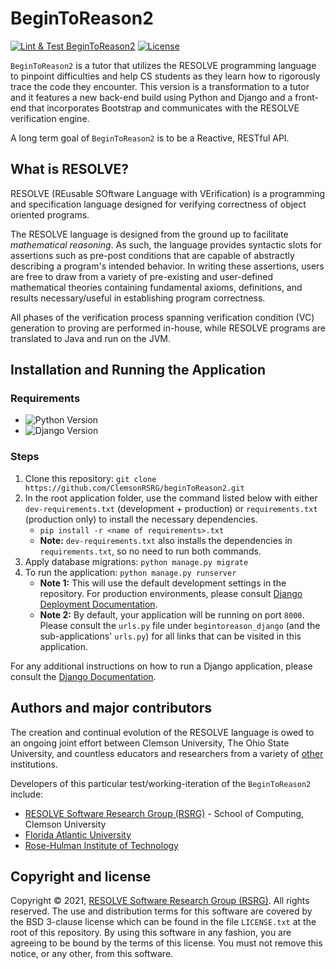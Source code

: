 # BeginToReason2
[![Lint & Test BeginToReason2](https://github.com/ClemsonRSRG/beginToReason2/actions/workflows/python-django-app.yml/badge.svg?branch=master)](https://github.com/ClemsonRSRG/beginToReason2/actions/workflows/python-django-app.yml)
[![License](https://img.shields.io/badge/license-BSD-blue.svg)](https://raw.githubusercontent.com/ClemsonRSRG/beginToReason2/master/LICENSE.txt)

`BeginToReason2` is a tutor that utilizes the RESOLVE programming language to pinpoint difficulties and help CS students as they learn how to rigorously trace the code they encounter. This version is a transformation to a tutor and it features a new back-end build using Python and Django and a front-end that incorporates Bootstrap and communicates with the RESOLVE verification engine.

A long term goal of `BeginToReason2` is to be a Reactive, RESTful API.

## What is RESOLVE?

RESOLVE (REusable SOftware Language with VErification) is a programming and specification language designed for verifying correctness of object oriented programs.

The RESOLVE language is designed from the ground up to facilitate *mathematical reasoning*. As such, the language provides syntactic slots for assertions such as pre-post conditions that are capable of abstractly describing a program's intended behavior. In writing these assertions, users are free to draw from a variety of pre-existing and user-defined mathematical theories containing fundamental axioms, definitions, and results necessary/useful in establishing program correctness.

All phases of the verification process spanning verification condition (VC) generation to proving are performed in-house, while RESOLVE programs are translated to Java and run on the JVM.

## Installation and Running the Application

### Requirements
- ![Python Version](https://img.shields.io/pypi/pyversions/websockets)
- ![Django Version](https://img.shields.io/badge/django%20version-3%2B-blue)

### Steps
1. Clone this repository: `git clone https://github.com/ClemsonRSRG/beginToReason2.git`
2. In the root application folder, use the command listed below with either `dev-requirements.txt` (development + production) or `requirements.txt` (production only) to install the necessary dependencies. 
   - `pip install -r <name of requirements>.txt`
   - **Note:** `dev-requirements.txt` also installs the dependencies in `requirements.txt`, so no need to run both commands.
3. Apply database migrations: `python manage.py migrate`
4. To run the application: `python manage.py runserver`
   - **Note 1:** This will use the default development settings in the repository. For production environments, please consult [Django Deployment Documentation](https://docs.djangoproject.com/en/3.0/howto/deployment/).
   - **Note 2:** By default, your application will be running on port `8000`. Please consult the `urls.py` file under `begintoreason_django` (and the sub-applications' `urls.py`) for all links that can be visited in this application.
   
For any additional instructions on how to run a Django application, please consult the [Django Documentation](https://docs.djangoproject.com/en/3.0/).

## Authors and major contributors

The creation and continual evolution of the RESOLVE language is owed to an ongoing joint effort between Clemson University, The Ohio State University, and countless educators and researchers from a variety of [other](https://www.cs.clemson.edu/resolve/about.html) institutions.

Developers of this particular test/working-iteration of the `BeginToReason2` include:

* [RESOLVE Software Research Group (RSRG)](https://www.cs.clemson.edu/resolve/) - School of Computing, Clemson University
* [Florida Atlantic University](http://www.fau.edu/research/)
* [Rose-Hulman Institute of Technology](https://www.rose-hulman.edu/)

## Copyright and license

Copyright © 2021, [RESOLVE Software Research Group (RSRG)](https://www.cs.clemson.edu/resolve/). All rights reserved. The use and distribution terms for this software are covered by the BSD 3-clause license which can be found in the file `LICENSE.txt` at the root of this repository. By using this software in any fashion, you are agreeing to be bound by the terms of this license. You must not remove this notice, or any other, from this software.
